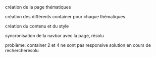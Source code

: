 création de la page thématiques

création des différents container pour chaque thématiques

création du contenu et du style

syncronisation de la navbar avec la page, résolu

problème: container 2 et 4 ne sont pas responsive solution en cours de rechercherésolu
